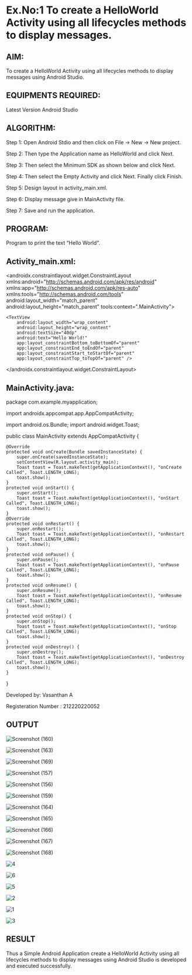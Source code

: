 # Ex.No:1 To create a HelloWorld Activity using all lifecycles methods to display messages.


## AIM:

To create a HelloWorld Activity using all lifecycles methods to display messages using Android Studio.

## EQUIPMENTS REQUIRED:

Latest Version Android Studio

## ALGORITHM:

Step 1: Open Android Stdio and then click on File -> New -> New project.

Step 2: Then type the Application name as HelloWorld and click Next. 

Step 3: Then select the Minimum SDK as shown below and click Next.

Step 4: Then select the Empty Activity and click Next. Finally click Finish.

Step 5: Design layout in activity_main.xml.

Step 6: Display message give in MainActivity file.

Step 7: Save and run the application.

## PROGRAM:
Program to print the text “Hello World”.
## Activity_main.xml:
<?xml version="1.0" encoding="utf-8"?>
<androidx.constraintlayout.widget.ConstraintLayout xmlns:android="http://schemas.android.com/apk/res/android"
    xmlns:app="http://schemas.android.com/apk/res-auto"
    xmlns:tools="http://schemas.android.com/tools"
    android:layout_width="match_parent"
    android:layout_height="match_parent"
    tools:context=".MainActivity">
    
    <TextView
        android:layout_width="wrap_content"
        android:layout_height="wrap_content"
        android:textSize="40dp"
        android:text="Hello World!"
        app:layout_constraintBottom_toBottomOf="parent"
        app:layout_constraintEnd_toEndOf="parent"
        app:layout_constraintStart_toStartOf="parent"
        app:layout_constraintTop_toTopOf="parent" />

</androidx.constraintlayout.widget.ConstraintLayout>

## MainActivity.java:
package com.example.myapplication;

import androidx.appcompat.app.AppCompatActivity;

import android.os.Bundle;
import android.widget.Toast;

public class MainActivity extends AppCompatActivity {

    @Override
    protected void onCreate(Bundle savedInstanceState) {
        super.onCreate(savedInstanceState);
        setContentView(R.layout.activity_main);
        Toast toast = Toast.makeText(getApplicationContext(), "onCreate Called", Toast.LENGTH_LONG);
        toast.show();
    }
    protected void onStart() {
        super.onStart();
        Toast toast = Toast.makeText(getApplicationContext(), "onStart Called", Toast.LENGTH_LONG);
        toast.show();
    }
    @Override
    protected void onRestart() {
        super.onRestart();
        Toast toast = Toast.makeText(getApplicationContext(), "onRestart Called", Toast.LENGTH_LONG);
        toast.show();
    }
    protected void onPause() {
        super.onPause();
        Toast toast = Toast.makeText(getApplicationContext(), "onPause Called", Toast.LENGTH_LONG);
        toast.show();
    }
    protected void onResume() {
        super.onResume();
        Toast toast = Toast.makeText(getApplicationContext(), "onResume Called", Toast.LENGTH_LONG);
        toast.show();
    }
    protected void onStop() {
        super.onStop();
        Toast toast = Toast.makeText(getApplicationContext(), "onStop Called", Toast.LENGTH_LONG);
        toast.show();
    }
    protected void onDestroy() {
        super.onDestroy();
        Toast toast = Toast.makeText(getApplicationContext(), "onDestroy Called", Toast.LENGTH_LONG);
        toast.show();
    }
}


Developed by: Vasanthan A

Registeration Number : 212220220052

## OUTPUT
![Screenshot (160)](https://github.com/Aishwarya-TM/Mobile-Application-Development/assets/127846109/7a58d5f9-c10c-4784-ae4d-3db065cac32b)


![Screenshot (163)](https://github.com/Aishwarya-TM/Mobile-Application-Development/assets/127846109/30be0111-0a2e-4b23-8e6a-3e5d63e31e3c)


![Screenshot (169)](https://github.com/Aishwarya-TM/Mobile-Application-Development/assets/127846109/74246c7e-4f82-43f2-b587-919cd7961d07)


![Screenshot (157)](https://github.com/Aishwarya-TM/Mobile-Application-Development/assets/127846109/91949c3a-a879-4109-a0e9-0bbef68091f6)


![Screenshot (156)](https://github.com/Aishwarya-TM/Mobile-Application-Development/assets/127846109/89b3631e-bfde-40a5-9b76-dce4f722f55e)


![Screenshot (159)](https://github.com/Aishwarya-TM/Mobile-Application-Development/assets/127846109/aea33167-b168-43a7-96c7-09d625711f25)


![Screenshot (164)](https://github.com/Aishwarya-TM/Mobile-Application-Development/assets/127846109/d23edc01-33fe-4307-af07-05a3fe5b4e2b)


![Screenshot (165)](https://github.com/Aishwarya-TM/Mobile-Application-Development/assets/127846109/f94ca89d-5b46-4e96-be7e-76733fb8966c)


![Screenshot (166)](https://github.com/Aishwarya-TM/Mobile-Application-Development/assets/127846109/60bba63d-3647-4d5e-a53f-55b37f2c3dd4)


![Screenshot (167)](https://github.com/Aishwarya-TM/Mobile-Application-Development/assets/127846109/970d2b11-7dd4-4c03-b3e0-d04066fb94e9)

 
 ![Screenshot (168)](https://github.com/Aishwarya-TM/Mobile-Application-Development/assets/127846109/f37ce849-4393-4218-a8a9-a18cb36f47b2)
 

![4](https://github.com/Aishwarya-TM/Mobile-Application-Development/assets/127846109/ba2c6654-e383-4126-be79-972260efe546)


![6](https://github.com/Aishwarya-TM/Mobile-Application-Development/assets/127846109/78ea5b3f-6f13-4e76-8009-fc3ace0b769d)


![5](https://github.com/Aishwarya-TM/Mobile-Application-Development/assets/127846109/19af6d19-722e-45f3-ba20-719a1065f768)


![2](https://github.com/Aishwarya-TM/Mobile-Application-Development/assets/127846109/506ef9e5-9425-4c4d-9b30-c761a2a521b6)


![1](https://github.com/Aishwarya-TM/Mobile-Application-Development/assets/127846109/4f4c2d00-8e2a-4fa5-b922-4300fe4477d7)


![3](https://github.com/Aishwarya-TM/Mobile-Application-Development/assets/127846109/c136b322-b093-49bf-af96-177f9979f782)

## RESULT
Thus a Simple Android Application create a HelloWorld Activity using all lifecycles methods to display messages using Android Studio is developed and executed successfully.
